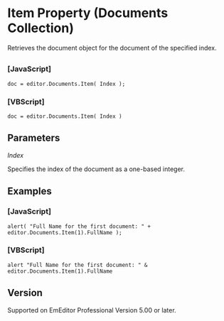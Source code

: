 # Item Property (Documents Collection)

Retrieves the document object for the document of the specified index.

## 

### \[JavaScript\]

```
doc = editor.Documents.Item( Index );
```

### \[VBScript\]

```
doc = editor.Documents.Item( Index )
```

## Parameters

_Index_

Specifies the index of the document as a one-based integer.

## Examples

### \[JavaScript\]

```
alert( "Full Name for the first document: " + editor.Documents.Item(1).FullName );
```

### \[VBScript\]

```
alert "Full Name for the first document: " & editor.Documents.Item(1).FullName
```

## Version

Supported on EmEditor Professional Version 5.00 or later.
